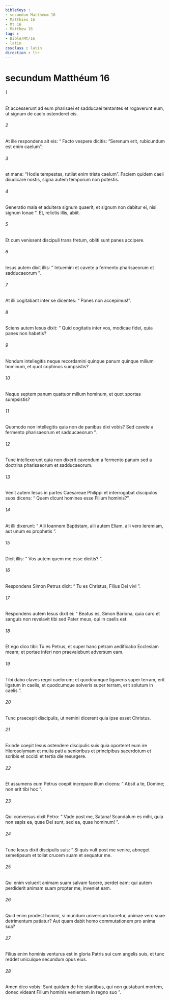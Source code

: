 ```yaml
---
bibleKeys : 
- secundum Matthéum 16
- Matthieu 16
- Mt 16
- Matthew 16
tags : 
- Bible/Mt/16
- latin
cssclass : latin
direction : ltr
---
```


# secundum Matthéum 16

###### 1
Et accesserunt ad eum pharisaei et sadducaei tentantes et rogaverunt eum, ut signum de caelo ostenderet eis. 
###### 2
At ille respondens ait eis: “ Facto vespere dicitis: “Serenum erit, rubicundum est enim caelum”; 
###### 3
et mane: “Hodie tempestas, rutilat enim triste caelum”. Faciem quidem caeli diiudicare nostis, signa autem temporum non potestis. 
###### 4
Generatio mala et adultera signum quaerit, et signum non dabitur ei, nisi signum Ionae ”. Et, relictis illis, abiit.
###### 5
Et cum venissent discipuli trans fretum, obliti sunt panes accipere. 
###### 6
Iesus autem dixit illis: “ Intuemini et cavete a fermento pharisaeorum et sadducaeorum ”. 
###### 7
At illi cogitabant inter se dicentes: “ Panes non accepimus!”. 
###### 8
Sciens autem Iesus dixit: “ Quid cogitatis inter vos, modicae fidei, quia panes non habetis? 
###### 9
Nondum intellegitis neque recordamini quinque panum quinque milium hominum, et quot cophinos sumpsistis? 
###### 10
Neque septem panum quattuor milium hominum, et quot sportas sumpsistis? 
###### 11
Quomodo non intellegitis quia non de panibus dixi vobis? Sed cavete a fermento pharisaeorum et sadducaeorum ”. 
###### 12
Tunc intellexerunt quia non dixerit cavendum a fermento panum sed a doctrina pharisaeorum et sadducaeorum.
###### 13
Venit autem Iesus in partes Caesareae Philippi et interrogabat discipulos suos dicens: “ Quem dicunt homines esse Filium hominis?”. 
###### 14
At illi dixerunt: “ Alii Ioannem Baptistam, alii autem Eliam, alii vero Ieremiam, aut unum ex prophetis ”. 
###### 15
Dicit illis: “ Vos autem quem me esse dicitis? ”. 
###### 16
Respondens Simon Petrus dixit: “ Tu es Christus, Filius Dei vivi ”. 
###### 17
Respondens autem Iesus dixit ei: “ Beatus es, Simon Bariona, quia caro et sanguis non revelavit tibi sed Pater meus, qui in caelis est. 
###### 18
Et ego dico tibi: Tu es Petrus, et super hanc petram aedificabo Ecclesiam meam; et portae inferi non praevalebunt adversum eam. 
###### 19
Tibi dabo claves regni caelorum; et quodcumque ligaveris super terram, erit ligatum in caelis, et quodcumque solveris super terram, erit solutum in caelis ”. 
###### 20
Tunc praecepit discipulis, ut nemini dicerent quia ipse esset Christus.
###### 21
Exinde coepit Iesus ostendere discipulis suis quia oporteret eum ire Hierosolymam et multa pati a senioribus et principibus sacerdotum et scribis et occidi et tertia die resurgere. 
###### 22
Et assumens eum Petrus coepit increpare illum dicens: “ Absit a te, Domine; non erit tibi hoc ”. 
###### 23
Qui conversus dixit Petro: “ Vade post me, Satana! Scandalum es mihi, quia non sapis ea, quae Dei sunt, sed ea, quae hominum! ”.
###### 24
Tunc Iesus dixit discipulis suis: “ Si quis vult post me venire, abneget semetipsum et tollat crucem suam et sequatur me. 
###### 25
Qui enim voluerit animam suam salvam facere, perdet eam; qui autem perdiderit animam suam propter me, inveniet eam. 
###### 26
Quid enim prodest homini, si mundum universum lucretur, animae vero suae detrimentum patiatur? Aut quam dabit homo commutationem pro anima sua? 
###### 27
Filius enim hominis venturus est in gloria Patris sui cum angelis suis, et tunc reddet unicuique secundum opus eius. 
###### 28
Amen dico vobis: Sunt quidam de hic stantibus, qui non gustabunt mortem, donec videant Filium hominis venientem in regno suo ”.
